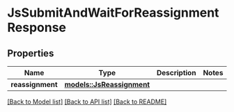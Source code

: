 # JsSubmitAndWaitForReassignmentResponse

## Properties

Name | Type | Description | Notes
------------ | ------------- | ------------- | -------------
**reassignment** | [**models::JsReassignment**](JsReassignment.md) |  | 

[[Back to Model list]](../README.md#documentation-for-models) [[Back to API list]](../README.md#documentation-for-api-endpoints) [[Back to README]](../README.md)


